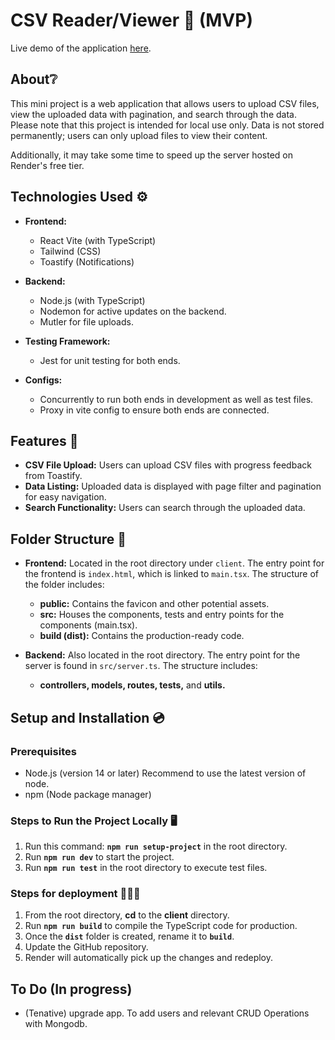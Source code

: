 # CSV Reader/Viewer 📄 (MVP)

Live demo of the application [here](https://excel-reader-wqmc.onrender.com/).

## About❔

This mini project is a web application that allows users to upload CSV files, view the uploaded data with pagination, and search through the data. Please note that this project is intended for local use only. Data is not stored permanently; users can only upload files to view their content.

Additionally, it may take some time to speed up the server hosted on Render's free tier.

## Technologies Used ⚙️

- **Frontend:** 
  - React Vite (with TypeScript)
  - Tailwind (CSS)
  - Toastify (Notifications)

- **Backend:** 
  - Node.js (with TypeScript)
  - Nodemon for active updates on the backend.
  - Mutler for file uploads.

- **Testing Framework:** 
  - Jest for unit testing for both ends.

- **Configs:** 
  - Concurrently to run both ends in development as well as test files.
  - Proxy in vite config to ensure both ends are connected.

## Features 🔎

- **CSV File Upload:** Users can upload CSV files with progress feedback from Toastify.
- **Data Listing:** Uploaded data is displayed with page filter and pagination for easy navigation.
- **Search Functionality:** Users can search through the uploaded data.

## Folder Structure 📂

- **Frontend:** Located in the root directory under `client`. The entry point for the frontend is `index.html`, which is linked to `main.tsx`.
The structure of the folder includes:
  - **public:** Contains the favicon and other potential assets.
  - **src:** Houses the components, tests and entry points for the components (main.tsx).
  - **build (dist):** Contains the production-ready code.

- **Backend:** Also located in the root directory. The entry point for the server is found in `src/server.ts`. The structure includes:
  - **controllers, models, routes, tests,** and **utils.**


## Setup and Installation 💿
### Prerequisites

- Node.js (version 14 or later) Recommend to use the latest version of node.
- npm (Node package manager)

### Steps to Run the Project Locally 🖥️

1. Run this command: **`npm run setup-project`** in the root directory.
2. Run **`npm run dev`** to start the project.
3. Run **`npm run test`** in the root directory to execute test files.

### Steps for deployment 👨🏻‍💻

1. From the root directory, **cd** to the **client** directory.
2. Run **`npm run build`** to compile the TypeScript code for production.
3. Once the **`dist`** folder is created, rename it to **`build`**.
4. Update the GitHub repository.
5. Render will automatically pick up the changes and redeploy.


## To Do (In progress)
- (Tenative) upgrade app. To add users and relevant CRUD Operations with Mongodb.
